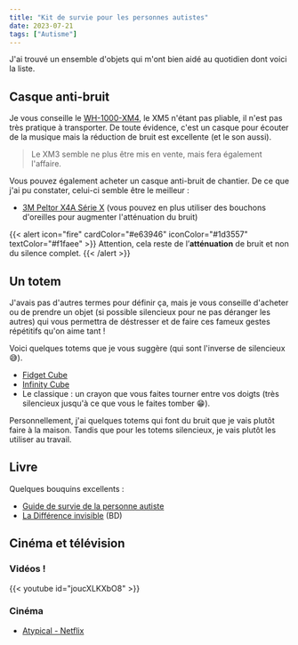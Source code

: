 ```yaml
---
title: "Kit de survie pour les personnes autistes"
date: 2023-07-21
tags: ["Autisme"]
---
```


J'ai trouvé un ensemble d'objets qui m'ont bien aidé au quotidien dont voici la liste.

## Casque anti-bruit

Je vous conseille le [WH-1000-XM4](https://www.amazon.fr/Sony-WH1000XM4-Bluetooth-dautonomie-t%C3%A9l%C3%A9phoniques/dp/B08C7KG5LP/ref=sr_1_6?keywords=wh-1000xm3&sr=8-6), le XM5 n'étant pas pliable, il n'est pas très pratique à transporter. De toute évidence, c'est un casque pour écouter de la musique mais la réduction de bruit est excellente (et le son aussi).

> Le XM3 semble ne plus être mis en vente, mais fera également l'affaire.

Vous pouvez également acheter un casque anti-bruit de chantier. De ce que j'ai pu constater, celui-ci semble être le meilleur :

- [3M Peltor X4A Série X](https://www.amazon.fr/3M-Peltor-Casque-Antibruit-S%C3%A9rie/dp/B00BBCTQHY/ref=sr_1_1?__mk_fr_FR=%C3%85M%C3%85%C5%BD%C3%95%C3%91&keywords=3M%2BS%C3%A9rie%2BX&sr=8-1&th=1) (vous pouvez en plus utiliser des bouchons d'oreilles pour augmenter l'atténuation du bruit)

{{< alert icon="fire" cardColor="#e63946" iconColor="#1d3557" textColor="#f1faee" >}}
Attention, cela reste de l’**atténuation** de bruit et non du silence complet.
{{< /alert >}}

## Un totem

J'avais pas d'autres termes pour définir ça, mais je vous conseille d'acheter ou de prendre un objet (si possible silencieux pour ne pas déranger les autres) qui vous permettra de déstresser et de faire ces fameux gestes répétitifs qu'on aime tant !

Voici quelques totems que je vous suggère (qui sont l'inverse de silencieux 😅️).

- [Fidget Cube](https://www.amazon.fr/VAPIAO-FidgetCube-Noir/dp/B07T97VR3N/ref=sr_1_4?__mk_fr_FR=%C3%85M%C3%85%C5%BD%C3%95%C3%91&keywords=cube+bouton+autiste&sr=8-4)
- [Infinity Cube](https://www.amazon.fr/dp/B07V43JNZ7/ref=twister_B081GBCVLV)
- Le classique : un crayon que vous faites tourner entre vos doigts (très silencieux jusqu'à ce que vous le faites tomber 😁️).


Personnellement, j'ai quelques totems qui font du bruit que je vais plutôt faire à la maison. Tandis que pour les totems silencieux, je vais plutôt les utiliser au travail.

## Livre

Quelques bouquins excellents :

- [Guide de survie de la personne autiste](https://www.fnac.com/a13019480/Jean-Philippe-Piat-Guide-de-survie-de-la-personne-autiste)
- [La Différence invisible](https://www.fnac.com/a9693143/Julie-Dachez-La-Difference-invisible) (BD)

## Cinéma et télévision

### Vidéos !

{{< youtube id="joucXLKXbO8" >}}

### Cinéma

- [Atypical - Netflix](https://www.netflix.com/fr/title/80117540)